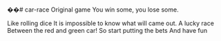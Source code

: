 ��# car-race
Original game
You win some, you lose some.


Like rolling dice It is impossible to know what will came out.
A lucky race Between the red and green car! 
So start putting the bets
And have fun 

